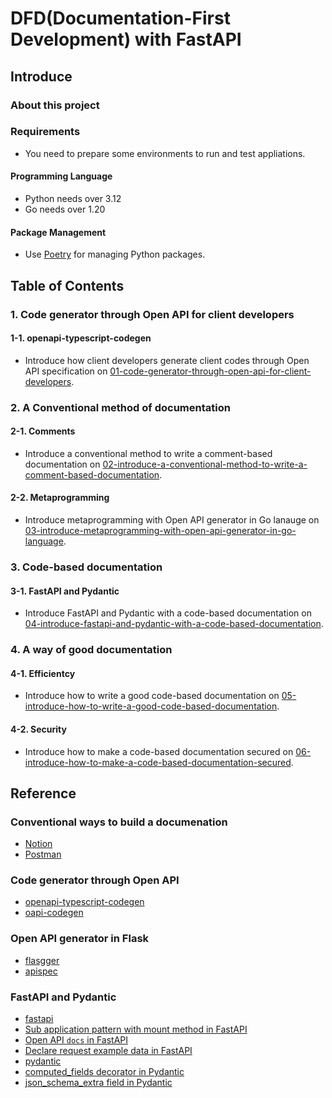 # DFD(Documentation-First Development) with FastAPI


## Introduce

### About this project

### Requirements

- You need to prepare some environments to run and test appliations.

#### Programming Language

- Python needs over 3.12
- Go needs over 1.20

#### Package Management

- Use [Poetry](https://python-poetry.org/) for managing Python packages.


## Table of Contents

### 1. Code generator through Open API for client developers

#### 1-1. openapi-typescript-codegen

- Introduce how client developers generate client codes through Open API specification on [01-code-generator-through-open-api-for-client-developers](./01-code-generator-through-open-api-for-client-developers/README.md).

### 2. A Conventional method of documentation

#### 2-1. Comments

- Introduce a conventional method to write a comment-based documentation on [02-introduce-a-conventional-method-to-write-a-comment-based-documentation](./02-introduce-a-conventional-method-to-write-a-comment-based-documentation/README.md).

#### 2-2. Metaprogramming

- Introduce metaprogramming with Open API generator in Go lanauge on [03-introduce-metaprogramming-with-open-api-generator-in-go-language](./03-introduce-metaprogramming-with-open-api-generator-in-go-language/README.md).

### 3. Code-based documentation

#### 3-1. FastAPI and Pydantic

- Introduce FastAPI and Pydantic with a code-based documentation on [04-introduce-fastapi-and-pydantic-with-a-code-based-documentation](./04-introduce-fastapi-and-pydantic-with-a-code-based-documentation/README.md).

### 4. A way of good documentation

#### 4-1. Efficientcy

- Introduce how to write a good code-based documentation on [05-introduce-how-to-write-a-good-code-based-documentation](./05-introduce-how-to-write-a-good-code-based-documentation/README.md).

#### 4-2. Security

- Introduce how to make a code-based documentation secured on [06-introduce-how-to-make-a-code-based-documentation-secured](./06-introduce-how-to-make-a-code-based-documentation-secured/README.md).


## Reference

### Conventional ways to build a documenation

- [Notion](https://0417taehyun.notion.site/e3104581f2d14c39be669a8de7b09b85?v=d2e0ef00d1704ff88bd59a21015b027f&pvs=4)
- [Postman](https://documenter.getpostman.com/view/25716380/2sA35Ba3WG)

### Code generator through Open API

- [openapi-typescript-codegen](https://github.com/ferdikoomen/openapi-typescript-codegen)
- [oapi-codegen](https://github.com/deepmap/oapi-codegen)

### Open API generator in Flask

- [flasgger](https://github.com/flasgger/flasgger)
- [apispec](https://github.com/marshmallow-code/apispec)

### FastAPI and Pydantic

- [fastapi](https://github.com/tiangolo/fastapi)
- [Sub application pattern with mount method in FastAPI](https://fastapi.tiangolo.com/advanced/sub-applications/)
- [Open API `docs` in FastAPI](https://fastapi.tiangolo.com/reference/openapi/docs/)
- [Declare request example data in FastAPI](https://fastapi.tiangolo.com/tutorial/schema-extra-example/)
- [pydantic](https://github.com/tiangolo/fastapi)
- [computed_fields decorator in Pydantic](https://docs.pydantic.dev/2.0/usage/computed_fields/)
- [json_schema_extra field in Pydantic](https://docs.pydantic.dev/2.0/usage/fields/#customizing-json-schema)
